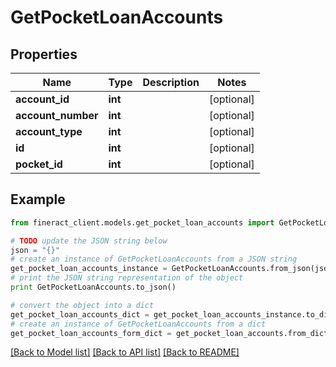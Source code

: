 # GetPocketLoanAccounts


## Properties

Name | Type | Description | Notes
------------ | ------------- | ------------- | -------------
**account_id** | **int** |  | [optional] 
**account_number** | **int** |  | [optional] 
**account_type** | **int** |  | [optional] 
**id** | **int** |  | [optional] 
**pocket_id** | **int** |  | [optional] 

## Example

```python
from fineract_client.models.get_pocket_loan_accounts import GetPocketLoanAccounts

# TODO update the JSON string below
json = "{}"
# create an instance of GetPocketLoanAccounts from a JSON string
get_pocket_loan_accounts_instance = GetPocketLoanAccounts.from_json(json)
# print the JSON string representation of the object
print GetPocketLoanAccounts.to_json()

# convert the object into a dict
get_pocket_loan_accounts_dict = get_pocket_loan_accounts_instance.to_dict()
# create an instance of GetPocketLoanAccounts from a dict
get_pocket_loan_accounts_form_dict = get_pocket_loan_accounts.from_dict(get_pocket_loan_accounts_dict)
```
[[Back to Model list]](../README.md#documentation-for-models) [[Back to API list]](../README.md#documentation-for-api-endpoints) [[Back to README]](../README.md)


